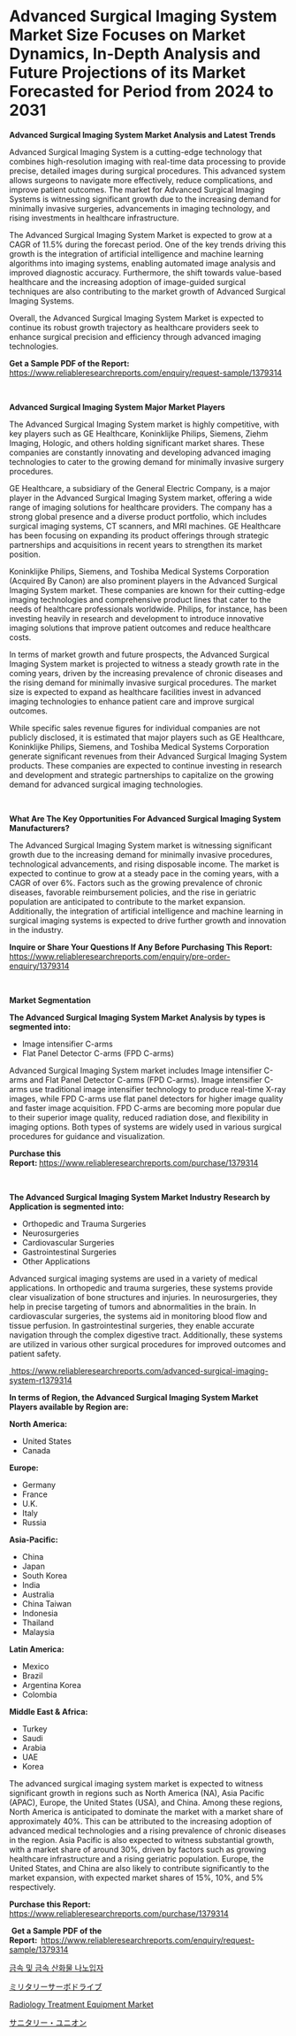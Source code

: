 <p><h1>Advanced Surgical Imaging System Market Size Focuses on Market Dynamics, In-Depth Analysis and Future Projections of its Market Forecasted for Period from 2024 to 2031</h1></p><p><strong>Advanced Surgical Imaging System Market Analysis and Latest Trends</strong></p>
<p><p>Advanced Surgical Imaging System is a cutting-edge technology that combines high-resolution imaging with real-time data processing to provide precise, detailed images during surgical procedures. This advanced system allows surgeons to navigate more effectively, reduce complications, and improve patient outcomes. The market for Advanced Surgical Imaging Systems is witnessing significant growth due to the increasing demand for minimally invasive surgeries, advancements in imaging technology, and rising investments in healthcare infrastructure.</p><p>The Advanced Surgical Imaging System Market is expected to grow at a CAGR of 11.5% during the forecast period. One of the key trends driving this growth is the integration of artificial intelligence and machine learning algorithms into imaging systems, enabling automated image analysis and improved diagnostic accuracy. Furthermore, the shift towards value-based healthcare and the increasing adoption of image-guided surgical techniques are also contributing to the market growth of Advanced Surgical Imaging Systems.</p><p>Overall, the Advanced Surgical Imaging System Market is expected to continue its robust growth trajectory as healthcare providers seek to enhance surgical precision and efficiency through advanced imaging technologies.</p></p>
<p><strong>Get a Sample PDF of the Report:&nbsp;</strong> <a href="https://www.reliableresearchreports.com/enquiry/request-sample/1379314">https://www.reliableresearchreports.com/enquiry/request-sample/1379314</a></p>
<p>&nbsp;</p>
<p><strong>Advanced Surgical Imaging System Major Market Players</strong></p>
<p><p>The Advanced Surgical Imaging System market is highly competitive, with key players such as GE Healthcare, Koninklijke Philips, Siemens, Ziehm Imaging, Hologic, and others holding significant market shares. These companies are constantly innovating and developing advanced imaging technologies to cater to the growing demand for minimally invasive surgery procedures.</p><p>GE Healthcare, a subsidiary of the General Electric Company, is a major player in the Advanced Surgical Imaging System market, offering a wide range of imaging solutions for healthcare providers. The company has a strong global presence and a diverse product portfolio, which includes surgical imaging systems, CT scanners, and MRI machines. GE Healthcare has been focusing on expanding its product offerings through strategic partnerships and acquisitions in recent years to strengthen its market position.</p><p>Koninklijke Philips, Siemens, and Toshiba Medical Systems Corporation (Acquired By Canon) are also prominent players in the Advanced Surgical Imaging System market. These companies are known for their cutting-edge imaging technologies and comprehensive product lines that cater to the needs of healthcare professionals worldwide. Philips, for instance, has been investing heavily in research and development to introduce innovative imaging solutions that improve patient outcomes and reduce healthcare costs.</p><p>In terms of market growth and future prospects, the Advanced Surgical Imaging System market is projected to witness a steady growth rate in the coming years, driven by the increasing prevalence of chronic diseases and the rising demand for minimally invasive surgical procedures. The market size is expected to expand as healthcare facilities invest in advanced imaging technologies to enhance patient care and improve surgical outcomes.</p><p>While specific sales revenue figures for individual companies are not publicly disclosed, it is estimated that major players such as GE Healthcare, Koninklijke Philips, Siemens, and Toshiba Medical Systems Corporation generate significant revenues from their Advanced Surgical Imaging System products. These companies are expected to continue investing in research and development and strategic partnerships to capitalize on the growing demand for advanced surgical imaging technologies.</p></p>
<p>&nbsp;</p>
<p><strong>What Are The Key Opportunities For Advanced Surgical Imaging System Manufacturers?</strong></p>
<p><p>The Advanced Surgical Imaging System market is witnessing significant growth due to the increasing demand for minimally invasive procedures, technological advancements, and rising disposable income. The market is expected to continue to grow at a steady pace in the coming years, with a CAGR of over 6%. Factors such as the growing prevalence of chronic diseases, favorable reimbursement policies, and the rise in geriatric population are anticipated to contribute to the market expansion. Additionally, the integration of artificial intelligence and machine learning in surgical imaging systems is expected to drive further growth and innovation in the industry.</p></p>
<p><strong>Inquire or Share Your Questions If Any Before Purchasing This Report:</strong> <a href="https://www.reliableresearchreports.com/enquiry/pre-order-enquiry/1379314">https://www.reliableresearchreports.com/enquiry/pre-order-enquiry/1379314</a></p>
<p>&nbsp;</p>
<p><strong>Market Segmentation</strong></p>
<p><strong>The Advanced Surgical Imaging System Market Analysis by types is segmented into:</strong></p>
<p><ul><li>Image intensifier C-arms</li><li>Flat Panel Detector C-arms (FPD C-arms)</li></ul></p>
<p><p>Advanced Surgical Imaging System market includes Image intensifier C-arms and Flat Panel Detector C-arms (FPD C-arms). Image intensifier C-arms use traditional image intensifier technology to produce real-time X-ray images, while FPD C-arms use flat panel detectors for higher image quality and faster image acquisition. FPD C-arms are becoming more popular due to their superior image quality, reduced radiation dose, and flexibility in imaging options. Both types of systems are widely used in various surgical procedures for guidance and visualization.</p></p>
<p><strong>Purchase this Report:&nbsp;</strong><a href="https://www.reliableresearchreports.com/purchase/1379314">https://www.reliableresearchreports.com/purchase/1379314</a></p>
<p>&nbsp;</p>
<p><strong>The Advanced Surgical Imaging System Market Industry Research by Application is segmented into:</strong></p>
<p><ul><li>Orthopedic and Trauma Surgeries</li><li>Neurosurgeries</li><li>Cardiovascular Surgeries</li><li>Gastrointestinal Surgeries</li><li>Other Applications</li></ul></p>
<p><p>Advanced surgical imaging systems are used in a variety of medical applications. In orthopedic and trauma surgeries, these systems provide clear visualization of bone structures and injuries. In neurosurgeries, they help in precise targeting of tumors and abnormalities in the brain. In cardiovascular surgeries, the systems aid in monitoring blood flow and tissue perfusion. In gastrointestinal surgeries, they enable accurate navigation through the complex digestive tract. Additionally, these systems are utilized in various other surgical procedures for improved outcomes and patient safety.</p></p>
<p><a href="https://www.reliableresearchreports.com/advanced-surgical-imaging-system-r1379314">&nbsp;https://www.reliableresearchreports.com/advanced-surgical-imaging-system-r1379314</a></p>
<p><strong>In terms of Region, the Advanced Surgical Imaging System Market Players available by Region are:</strong></p>
<p>
    <p> <strong> North America: </strong>
        <ul>
            <li>United States</li>
            <li>Canada</li>
        </ul>
        </p> 
    <p> <strong> Europe: </strong>
        <ul>
            <li>Germany</li>
            <li>France</li>
            <li>U.K.</li>
            <li>Italy</li>
            <li>Russia</li>
        </ul>
        </p> 
    <p> <strong> Asia-Pacific: </strong>
        <ul>
            <li>China</li>
            <li>Japan</li>
            <li>South Korea</li>
            <li>India</li>
            <li>Australia</li>
            <li>China Taiwan</li>
            <li>Indonesia</li>
            <li>Thailand</li>
            <li>Malaysia</li>
        </ul>
        </p> 
    <p> <strong> Latin America: </strong>
        <ul>
            <li>Mexico</li>
            <li>Brazil</li>
            <li>Argentina Korea</li>
            <li>Colombia</li>
        </ul>
        </p> 
    <p> <strong> Middle East & Africa: </strong>
        <ul>
            <li>Turkey</li>
            <li>Saudi</li>
            <li>Arabia</li>
            <li>UAE</li>
            <li>Korea</li>
        </ul>
    </p>
    </p>
<p><p>The advanced surgical imaging system market is expected to witness significant growth in regions such as North America (NA), Asia Pacific (APAC), Europe, the United States (USA), and China. Among these regions, North America is anticipated to dominate the market with a market share of approximately 40%. This can be attributed to the increasing adoption of advanced medical technologies and a rising prevalence of chronic diseases in the region. Asia Pacific is also expected to witness substantial growth, with a market share of around 30%, driven by factors such as growing healthcare infrastructure and a rising geriatric population. Europe, the United States, and China are also likely to contribute significantly to the market expansion, with expected market shares of 15%, 10%, and 5% respectively.</p></p>
<p><strong>Purchase this Report: </strong><a href="https://www.reliableresearchreports.com/purchase/1379314">https://www.reliableresearchreports.com/purchase/1379314</a></p>
<p>&nbsp;<strong>Get a Sample PDF of the Report:&nbsp;&nbsp;</strong><a href="https://www.reliableresearchreports.com/enquiry/request-sample/1379314">https://www.reliableresearchreports.com/enquiry/request-sample/1379314</a></p>
<p><strong></strong></p>
<p><p><a href="https://medium.com/@juddmetz/%EA%B8%88%EC%86%8D-%EB%B0%8F-%EA%B8%88%EC%86%8D-%EC%82%B0%ED%99%94%EB%AC%BC-%EB%82%98%EB%85%B8-%EC%9E%85%EC%9E%90-%EC%8B%9C%EC%9E%A5-%EC%84%B1%EA%B3%B5%EC%A0%81%EC%9D%B8-%EB%B9%84%EC%A6%88%EB%8B%88%EC%8A%A4-%EC%A0%84%EB%9E%B5%EC%9D%98-%EC%97%B4%EC%87%A0-2031%EB%85%84%EA%B9%8C%EC%A7%80-%EC%98%88%EC%83%81-6f644312fbfa">금속 및 금속 산화물 나노입자</a></p><p><a href="https://medium.com/@amandasantosxavier51/%E8%BB%8D%E4%BA%8B%E3%82%B5%E3%83%BC%E3%83%9C%E3%83%89%E3%83%A9%E3%82%A4%E3%83%96%E5%B8%82%E5%A0%B4%E3%81%AE%E5%B1%95%E6%9C%9B-%E6%A5%AD%E7%95%8C%E6%A6%82%E6%B3%81%E3%81%A8%E4%BA%88%E6%B8%AC-2024%E5%B9%B4%E3%81%8B%E3%82%892031%E5%B9%B4-7301eb9a8361">ミリタリーサーボドライブ</a></p><p><a href="https://github.com/RichRobinson5/Market-Research-Report-List-4/blob/main/radiology-treatment-equipment-market.md">Radiology Treatment Equipment Market</a></p><p><a href="https://github.com/oqoeusbvpadwjs08/Market-Research-Report-List-2/blob/main/855280751546.md">サニタリー・ユニオン</a></p></p>